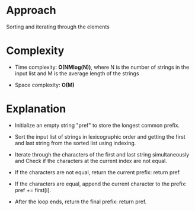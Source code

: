 # Approach
 
Sorting and iterating through the elements

# Complexity

- Time complexity: **O(NMlog(N))**, where N is the number of strings in the input list and M is the average length of the strings

- Space complexity: **O(M)**

# Explanation

- Initialize an empty string "pref" to store the longest common prefix.

- Sort the input list of strings in lexicographic order and getting the first and last string from the sorted list using indexing.

- Iterate through the characters of the first and last string simultaneously and Check if the characters at the current index are not equal.

- If the characters are not equal, return the current prefix: return pref.

- If the characters are equal, append the current character to the prefix: pref += first[i].

- After the loop ends, return the final prefix: return pref.
